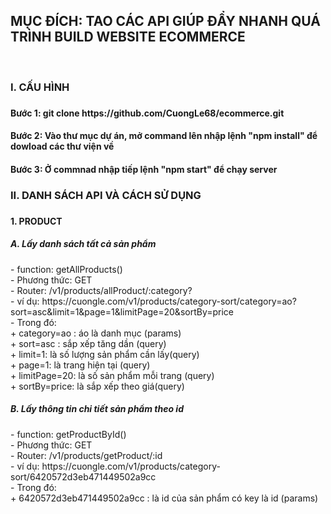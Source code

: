 <h2> MỤC ĐÍCH: TAO CÁC API GIÚP ĐẨY NHANH QUÁ TRÌNH BUILD WEBSITE ECOMMERCE</h2><br/>

<h3>I. CẤU HÌNH<h3>
   <h4>Bước 1: git clone https://github.com/CuongLe68/ecommerce.git</h4>
   <h4>Bước 2: Vào thư mục dự án, mở command lên nhập lệnh "npm install" để dowload các thư viện về</h4>
   <h4>Bước 3: Ở commnad nhập tiếp lệnh "npm start" để chạy server</h4>
<h3>II. DANH SÁCH API VÀ CÁCH SỬ DỤNG<h3>
<h4>1. PRODUCT<h4>

<h5>A. Lấy danh sách tất cả sản phẩm</h5>
- function: getAllProducts()<br/>
- Phương thức: GET<br/>
- Router: /v1/products/allProduct/:category?<br/>
- ví dụ: https://cuongle.com/v1/products/category-sort/category=ao?sort=asc&limit=1&page=1&limitPage=20&sortBy=price<br/>
- Trong đó:<br/>
   + category=ao : áo là danh mục (params)<br/>
   + sort=asc : sắp xếp tăng dần (query)<br/>
   + limit=1: là số lượng sản phẩm cần lấy(query)<br/>
   + page=1: là trang hiện tại (query)<br/>
   + limitPage=20: là số sản phẩm mỗi trang (query)<br/>
   + sortBy=price: là sắp xếp theo giá(query)<br/>
         
<h5>B. Lấy thông tin chi tiết sản phẩm theo id</h5>
- function: getProductById()<br/>
- Phương thức: GET<br/>
- Router: /v1/products/getProduct/:id<br/>
- ví dụ: https://cuongle.com/v1/products/category-sort/6420572d3eb471449502a9cc<br/>
- Trong đó:<br/>
  + 6420572d3eb471449502a9cc : là id của sản phẩm có key là id (params)<br/>

